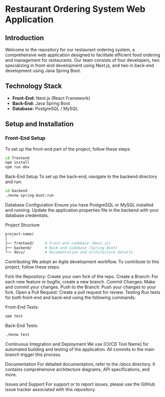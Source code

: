 # Restaurant Ordering System Web Application

## Introduction
Welcome to the repository for our restaurant ordering system, a comprehensive web application designed to facilitate efficient food ordering and management for restaurants. Our team consists of four developers, two specializing in front-end development using Next.js, and two in back-end development using Java Spring Boot.

## Technology Stack
- **Front-End:** Next.js (React Framework)
- **Back-End:** Java Spring Boot
- **Database:** PostgreSQL / MySQL

## Setup and Installation

### Front-End Setup
To set up the front-end part of the project, follow these steps:

```bash
cd frontend
npm install
npm run dev
```
Back-End Setup
To set up the back-end, navigate to the backend directory and run:

```bash
cd backend
./mvnw spring-boot:run
```
Database Configuration
Ensure you have PostgreSQL or MySQL installed and running. Update the application.properties file in the backend with your database credentials.

Project Structure
```bash
project-name/
│
├── frontend/     # Front-end codebase (Next.js)
├── backend/      # Back-end codebase (Spring Boot)
└── docs/         # Documentation and architecture details
```
Contributing
We adopt an Agile development workflow. To contribute to this project, follow these steps:

Fork the Repository: Create your own fork of the repo.
Create a Branch: For each new feature or bugfix, create a new branch.
Commit Changes: Make and commit your changes.
Push to the Branch: Push your changes to your fork.
Open a Pull Request: Create a pull request for review.
Testing
Run tests for both front-end and back-end using the following commands:

Front-End Tests:
```bash
npm test
```
Back-End Tests:
```bash
./mvnw test
```
Continuous Integration and Deployment
We use [CI/CD Tool Name] for automated building and testing of the application. All commits to the main branch trigger this process.

Documentation
For detailed documentation, refer to the /docs directory. It contains comprehensive architecture diagrams, API specifications, and more.

Issues and Support
For support or to report issues, please use the GitHub issue tracker associated with this repository.
